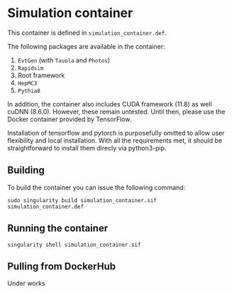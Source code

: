 # Simulation container
This container is defined in `simulation_container.def`.

The following packages are available in the container:
1. `EvtGen` (with `Tauola` and `Photos`)
2. `Rapidsim`
3. Root framework
4. `HepMC3`
5. `Pythia8`


In addition, the container also includes CUDA framework (11.8) as well cuDNN (8.6.0). However, these remain
untested. Until then, please use the Docker container provided by TensorFlow.

Installation of tensorflow and pytorch is purposefully omitted to allow user flexibility and local installation.
With all the requirements met, it should be straightforward to install them direcly via python3-pip.

## Building
To build the container you can issue the following command:
```
sudo singularity build simulation_container.sif simulation_container.def
```

## Running the container
```
singularity shell simulation_container.sif
```

## Pulling from DockerHub

Under works